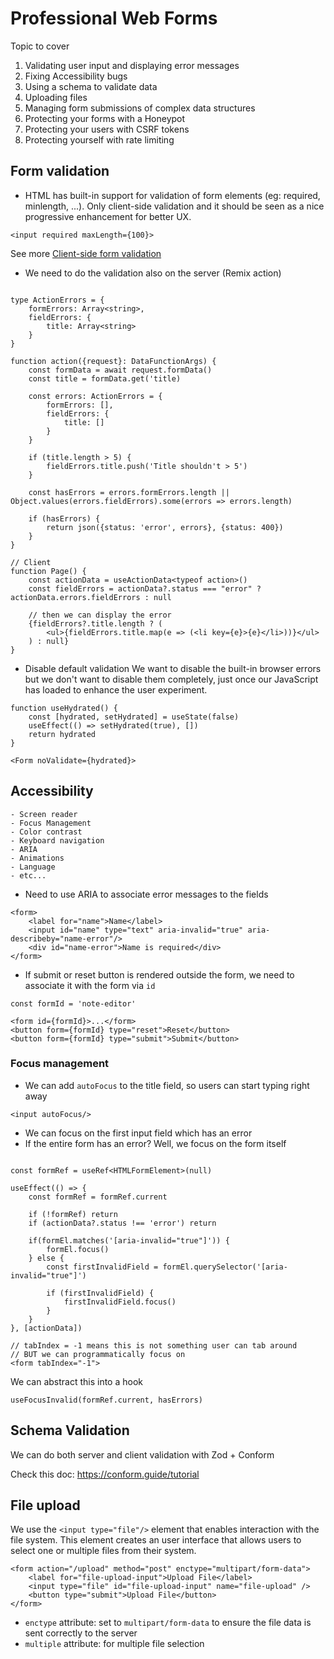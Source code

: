 # Professional Web Forms
Topic to cover
1. Validating user input and displaying error messages
2. Fixing Accessibility bugs
3. Using a schema to validate data
4. Uploading files
5. Managing form submissions of complex data structures
6. Protecting your forms with a Honeypot
7. Protecting your users with CSRF tokens
8. Protecting yourself with rate limiting

## Form validation
- HTML has built-in support for validation of form elements (eg: required, minlength, ...). Only client-side validation and it should be seen as a nice progressive enhancement for better UX.
```
<input required maxLength={100}>
```
See more [Client-side form validation](https://developer.mozilla.org/en-US/docs/Learn/Forms/Form_validation)
- We need to do the validation also on the server (Remix action)
```

type ActionErrors = {
    formErrors: Array<string>,
    fieldErrors: {
        title: Array<string>
    }
}

function action({request}: DataFunctionArgs) {
    const formData = await request.formData()
    const title = formData.get('title)

    const errors: ActionErrors = {
        formErrors: [],
        fieldErrors: {
            title: []
        }
    }

    if (title.length > 5) {
        fieldErrors.title.push('Title shouldn't > 5')
    }

    const hasErrors = errors.formErrors.length || Object.values(errors.fieldErrors).some(errors => errors.length)

    if (hasErrors) {
        return json({status: 'error', errors}, {status: 400})
    }
}

// Client
function Page() {
    const actionData = useActionData<typeof action>()
    const fieldErrors = actionData?.status === "error" ? actionData.errors.fieldErrors : null

    // then we can display the error
    {fieldErrors?.title.length ? (
		<ul>{fieldErrors.title.map(e => (<li key={e}>{e}</li>))}</ul>
	) : null}
}
```
- Disable default validation
We want to disable the built-in browser errors but we don't want to disable them completely, just once our JavaScript has loaded to enhance the user experiment. 

```
function useHydrated() {
	const [hydrated, setHydrated] = useState(false)
	useEffect(() => setHydrated(true), [])
	return hydrated
}

<Form noValidate={hydrated}>
```

## Accessibility
```
- Screen reader
- Focus Management
- Color contrast
- Keyboard navigation
- ARIA
- Animations
- Language
- etc...
```

- Need to use ARIA to associate error messages to the fields
```
<form>
    <label for="name">Name</label>
    <input id="name" type="text" aria-invalid="true" aria-describeby="name-error"/>
    <div id="name-error">Name is required</div>
</form>
```
- If submit or reset button is rendered outside the form, we need to associate it with the form via `id`
```
const formId = 'note-editor'

<form id={formId}>...</form>
<button form={formId} type="reset">Reset</button>
<button form={formId} type="submit">Submit</button>
```
### Focus management
- We can add `autoFocus` to the title field, so users can start typing right away
```
<input autoFocus/>
```
- We can focus on the first input field which has an error
- If the entire form has an error? Well, we focus on the form itself

```

const formRef = useRef<HTMLFormElement>(null)

useEffect(() => {
    const formRef = formRef.current

    if (!formRef) return 
    if (actionData?.status !== 'error') return

    if(formEl.matches('[aria-invalid="true"]')) {
        formEl.focus()
    } else {
        const firstInvalidField = formEl.querySelector('[aria-invalid="true"]')

        if (firstInvalidField) {
            firstInvalidField.focus()
        }
    }
}, [actionData])

// tabIndex = -1 means this is not something user can tab around
// BUT we can programmatically focus on
<form tabIndex="-1">
```

We can abstract this into a hook
```
useFocusInvalid(formRef.current, hasErrors)
```

## Schema Validation
We can do both server and client validation with Zod + Conform

Check this doc: https://conform.guide/tutorial

## File upload

We use the `<input type="file"/>` element that enables interaction with the file system. This element creates an user interface that allows users to select one or multiple files from their system.

```
<form action="/upload" method="post" enctype="multipart/form-data">
	<label for="file-upload-input">Upload File</label>
	<input type="file" id="file-upload-input" name="file-upload" />
	<button type="submit">Upload File</button>
</form>

```

* `enctype` attribute: set to `multipart/form-data` to ensure the file data is sent correctly to the server
* `multiple` attribute: for multiple file selection